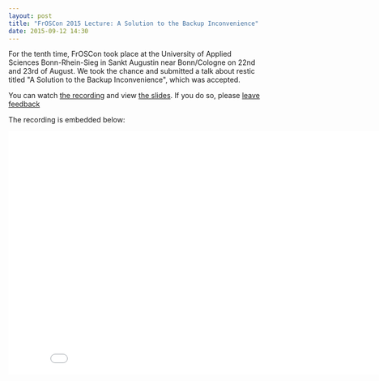 ```yaml
---
layout: post
title: "FrOSCon 2015 Lecture: A Solution to the Backup Inconvenience"
date: 2015-09-12 14:30
---
```


For the tenth time, FrOSCon took place at the University of Applied Sciences
Bonn-Rhein-Sieg in Sankt Augustin near Bonn/Cologne on 22nd and 23rd of August.
We took the chance and submitted a talk about restic titled "A Solution to the
Backup Inconvenience", which was accepted.

You can watch [the recording](https://media.ccc.de/browse/conferences/froscon/2015/froscon2015-1515-a_solution_to_the_backup_inconvenience.html#video)
and view [the slides](http://programm.froscon.de/2015/system/attachments/341/original/Presentation_Froscon.pdf).
If you do so, please [leave feedback](https://frab.froscon.org/en/froscon2015/public/events/1515/feedback/new)

The recording is embedded below:

<iframe width="853" height="480" src="//media.ccc.de/v/froscon2015-1515-a_solution_to_the_backup_inconvenience/oembed" frameborder="0" allowfullscreen></iframe>
